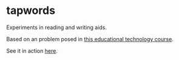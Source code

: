 # tapwords

Experiments in reading and writing aids.

Based on an problem posed in [this educational technology course](https://www.edx.org/course/design-development-educational-mitx-11-132x-0).

See it in action [here](https://ponderousmad.com/tapwords/tapwords.html).
